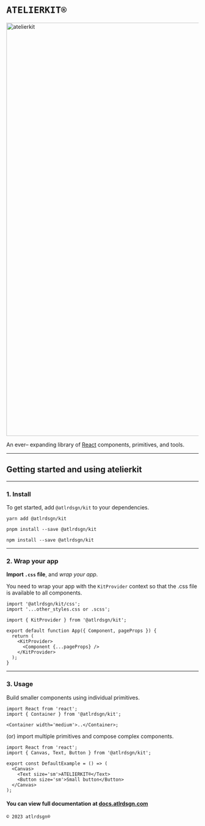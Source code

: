 # `ATELIERKIT®`

<a href="https://docs.atlrdsgn.com">
  <img width="1080" alt="atelierkit" src="https://cdn.atlrdsgn.com/assets/github/atlrdsgn/kit-cover.jpg">
</a>

An ever– expanding library of [React](https://reactjs.org/) components, primitives, and tools.

---

## Getting started and using atelierkit

---

### 1. **Install**

To get started, add `@atlrdsgn/kit` to your dependencies.

```yarn
yarn add @atlrdsgn/kit
```

```pnpm
pnpm install --save @atlrdsgn/kit
```

```npm
npm install --save @atlrdsgn/kit
```

---

### 2. **Wrap your app**

**Import `.css` file**, and _wrap your app_.

You need to wrap your app with the `KitProvider` context so that the .css file is available to all components.

```tsx
import '@atlrdsgn/kit/css';
import '...other_styles.css or .scss';

import { KitProvider } from '@atlrdsgn/kit';

export default function App({ Component, pageProps }) {
  return (
    <KitProvider>
      <Component {...pageProps} />
    </KitProvider>
  );
}
```

---

### 3. **Usage**

Build smaller components using individual primitives.

```tsx
import React from 'react';
import { Container } from '@atlrdsgn/kit';

<Container width='medium'>..</Container>;
```

(or) import multiple primitives and compose complex components.

```tsx
import React from 'react';
import { Canvas, Text, Button } from '@atlrdsgn/kit';

export const DefaultExample = () => (
  <Canvas>
    <Text size='sm'>ATELIERKIT®</Text>
    <Button size='sm'>Small button</Button>
  </Canvas>
);
```

#### You can view full documentation at [docs.atlrdsgn.com](https://docs.atlrdsgn.com)

`© 2023 atlrdsgn®`

